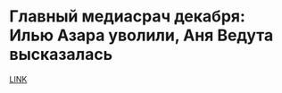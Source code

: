 # Главный медиасрач декабря: Илью Азара уволили, Аня Ведута высказалась



[LINK](https://varlamov.ru/2141840.html)